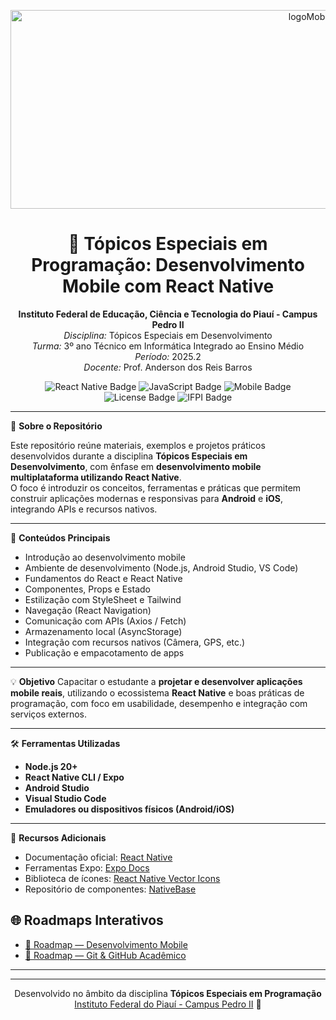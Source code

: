 <p align="center">
  <img width="947" height="318" alt="logoMobile" src="https://github.com/user-attachments/assets/e78fb50a-5a35-4a65-a2ab-6f7a9f0ee065" />

</p>

<h1 align="center">📱 Tópicos Especiais em Programação: Desenvolvimento Mobile com React Native</h1>

<p align="center">
  <strong>Instituto Federal de Educação, Ciência e Tecnologia do Piauí - Campus Pedro II</strong><br>
  <em>Disciplina:</em> Tópicos Especiais em Desenvolvimento<br>
  <em>Turma:</em> 3º ano Técnico em Informática Integrado ao Ensino Médio<br>
  <em>Período:</em> 2025.2<br>
  <em>Docente:</em> Prof. Anderson dos Reis Barros
</p>

<p align="center">
  <img src="https://img.shields.io/badge/React_Native-0.75-blue?logo=react&logoColor=white" alt="React Native Badge">
  <img src="https://img.shields.io/badge/JavaScript-ES2023-yellow?logo=javascript&logoColor=white" alt="JavaScript Badge">
  <img src="https://img.shields.io/badge/Plataforma-Mobile-success?logo=android&logoColor=white" alt="Mobile Badge">
  <img src="https://img.shields.io/badge/Licença-MIT-green?logo=open-source-initiative&logoColor=white" alt="License Badge">
  <img src="https://img.shields.io/badge/Instituição-IFPI-success?logo=academia&logoColor=white" alt="IFPI Badge">
</p>

---

📘 **Sobre o Repositório**

Este repositório reúne materiais, exemplos e projetos práticos desenvolvidos durante a disciplina **Tópicos Especiais em Desenvolvimento**, com ênfase em **desenvolvimento mobile multiplataforma utilizando React Native**.  
O foco é introduzir os conceitos, ferramentas e práticas que permitem construir aplicações modernas e responsivas para **Android** e **iOS**, integrando APIs e recursos nativos.

---

🧩 **Conteúdos Principais**
- Introdução ao desenvolvimento mobile  
- Ambiente de desenvolvimento (Node.js, Android Studio, VS Code)  
- Fundamentos do React e React Native  
- Componentes, Props e Estado  
- Estilização com StyleSheet e Tailwind  
- Navegação (React Navigation)  
- Comunicação com APIs (Axios / Fetch)  
- Armazenamento local (AsyncStorage)  
- Integração com recursos nativos (Câmera, GPS, etc.)  
- Publicação e empacotamento de apps  

---

💡 **Objetivo**
Capacitar o estudante a **projetar e desenvolver aplicações mobile reais**, utilizando o ecossistema **React Native** e boas práticas de programação, com foco em usabilidade, desempenho e integração com serviços externos.

---

🛠️ **Ferramentas Utilizadas**
- **Node.js 20+**
- **React Native CLI / Expo**
- **Android Studio**
- **Visual Studio Code**
- **Emuladores ou dispositivos físicos (Android/iOS)**

---

📎 **Recursos Adicionais**
- Documentação oficial: [React Native](https://reactnative.dev/)  
- Ferramentas Expo: [Expo Docs](https://docs.expo.dev/)  
- Biblioteca de ícones: [React Native Vector Icons](https://oblador.github.io/react-native-vector-icons/)  
- Repositório de componentes: [NativeBase](https://nativebase.io/)  
## 🌐 Roadmaps Interativos

- [📱 Roadmap — Desenvolvimento Mobile](https://seuusuario.github.io/nome-do-repositorio/roadmap-mobile.html)
- [🐙 Roadmap — Git & GitHub Acadêmico](https://seuusuario.github.io/nome-do-repositorio/roadmap-git.html)

---

<footer align="center">
  <hr>
  <p>
    Desenvolvido no âmbito da disciplina <strong>Tópicos Especiais em Programação</strong> <br>
    <a href="https://www.ifpi.edu.br/pedroii" target="_blank">Instituto Federal do Piauí - Campus Pedro II</a> 📱
  </p>
</footer>
